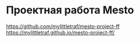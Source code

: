 # Проектная работа Mesto

https://github.com/mylittletraf/mesto-project-ff
https://mylittletraf.github.io/mesto-project-ff/